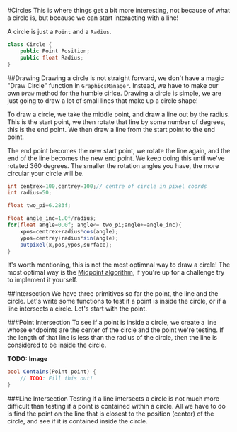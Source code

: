 #Circles
This is where things get a bit more interesting, not because of what a circle is, but because we can start interacting with a line!

A circle is just a ```Point``` and a ```Radius```.

```cs
class Circle {
    public Point Position;
    public float Radius;
}
```

##Drawing
Drawing a circle is not straight forward, we don't have a magic "Draw Circle" function in ```GraphicsManager```. Instead, we have to make our own ```Draw``` method for the humble cirlce. Drawing a circle is simple, we are just going to draw a lot of small lines that make up a circle shape!

To draw a circle, we take the middle point, and draw a line out by the radius. This is the start point, we then rotate that line by some number of degrees, this is the end point. We then draw a line from the start point to the end point.

The end point becomes the new start point, we rotate the line again, and the end of the line becomes the new end point. We keep doing this until we've rotated 360 degrees. The smaller the rotation angles you have, the more circular your circle will be.

```cs
int centrex=100,centrey=100;// centre of circle in pixel coords
int radius=50;

float two_pi=6.283f;

float angle_inc=1.0f/radius;
for(float angle=0.0f; angle<= two_pi;angle+=angle_inc){
    xpos=centrex+radius*cos(angle);
    ypos=centrey+radius*sin(angle);
    putpixel(x,pos,ypos,surface);
}
```

It's worth mentioning, this is not the most optimnal way to draw a circle! The most optimal way is the [Midpoint algorithm](https://en.wikipedia.org/wiki/Midpoint_circle_algorithm), if you're up for a challenge try to implement it yourself.

##Intersection
We have three primitives so far the point, the line and the circle. Let's write some functions to test if a point is inside the circle, or if a line intersects a circle. Let's start with the point. 

###Point Intersection
To see if a point is inside a circle, we create a line whose endpoints are the center of the circle and the point we're testing. If the length of that line is less than the radius of the circle, then the line is considered to be inside the circle.

**TODO: Image**

```cs
bool Contains(Point point) {
    // TODO: Fill this out!
}
```

###Line Intersection
Testing if a line intersects a circle is not much more difficult than testing if a point is contained within a circle. All we have to do is find the point on the line that is closest to the position (center) of the circle, and see if it is contained inside the circle.